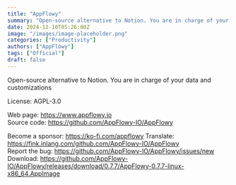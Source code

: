 ```yaml
---
title: "AppFlowy"
summary: "Open-source alternative to Notion. You are in charge of your data and customizations"
date: 2024-12-10T05:26:00Z
image: "/images/image-placeholder.png"
categories: ["Productivity"]
authors: ["AppFlowy"]
tags: ["Official"]
draft: false
---
```


Open-source alternative to Notion. You are in charge of your data and customizations

License: AGPL-3.0

Web page: <https://www.appflowy.io>  
Source code: <https://github.com/AppFlowy-IO/AppFlowy>

Become a sponsor: <https://ko-fi.com/appflowy>
Translate: <https://fink.inlang.com/github.com/AppFlowy-IO/AppFlowy>  
Report the bug: <https://github.com/AppFlowy-IO/AppFlowy/issues/new>  
Download: <https://github.com/AppFlowy-IO/AppFlowy/releases/download/0.7.7/AppFlowy-0.7.7-linux-x86_64.AppImage>
